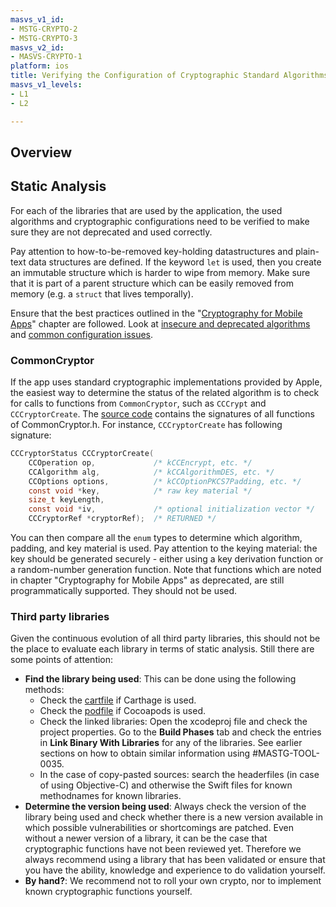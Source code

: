 ```yaml
---
masvs_v1_id:
- MSTG-CRYPTO-2
- MSTG-CRYPTO-3
masvs_v2_id:
- MASVS-CRYPTO-1
platform: ios
title: Verifying the Configuration of Cryptographic Standard Algorithms
masvs_v1_levels:
- L1
- L2

---
```


## Overview

## Static Analysis

For each of the libraries that are used by the application, the used algorithms and cryptographic configurations need to be verified to make sure they are not deprecated and used correctly.

Pay attention to how-to-be-removed key-holding datastructures and plain-text data structures are defined. If the keyword `let` is used, then you create an immutable structure which is harder to wipe from memory. Make sure that it is part of a parent structure which can be easily removed from memory (e.g. a `struct` that lives temporally).

Ensure that the best practices outlined in the "[Cryptography for Mobile Apps](../../../0x04g-Testing-Cryptography.md)" chapter are followed. Look at [insecure and deprecated algorithms](../../../0x04g-Testing-Cryptography.md#identifying-insecure-and/or-deprecated-cryptographic-algorithms) and [common configuration issues](../../../0x04g-Testing-Cryptography.md#common-configuration-issues).

### CommonCryptor

If the app uses standard cryptographic implementations provided by Apple, the easiest way to determine the status of the related algorithm is to check for calls to functions from `CommonCryptor`, such as `CCCrypt` and `CCCryptorCreate`. The [source code](https://opensource.apple.com/source/CommonCrypto/CommonCrypto-36064/CommonCrypto/CommonCryptor.h "CommonCryptor.h") contains the signatures of all functions of CommonCryptor.h. For instance, `CCCryptorCreate` has following signature:

```c
CCCryptorStatus CCCryptorCreate(
    CCOperation op,             /* kCCEncrypt, etc. */
    CCAlgorithm alg,            /* kCCAlgorithmDES, etc. */
    CCOptions options,          /* kCCOptionPKCS7Padding, etc. */
    const void *key,            /* raw key material */
    size_t keyLength,
    const void *iv,             /* optional initialization vector */
    CCCryptorRef *cryptorRef);  /* RETURNED */
```

You can then compare all the `enum` types to determine which algorithm, padding, and key material is used. Pay attention to the keying material: the key should be generated securely - either using a key derivation function or a random-number generation function.
Note that functions which are noted in chapter "Cryptography for Mobile Apps" as deprecated, are still programmatically supported. They should not be used.

### Third party libraries

Given the continuous evolution of all third party libraries, this should not be the place to evaluate each library in terms of static analysis. Still there are some points of attention:

- **Find the library being used**: This can be done using the following methods:
    - Check the [cartfile](https://github.com/Carthage/Carthage/blob/master/Documentation/Artifacts.md#cartfile "cartfile") if Carthage is used.
    - Check the [podfile](https://guides.cocoapods.org/syntax/podfile.html "podfile") if Cocoapods is used.
    - Check the linked libraries: Open the xcodeproj file and check the project properties. Go to the **Build Phases** tab and check the entries in **Link Binary With Libraries** for any of the libraries. See earlier sections on how to obtain similar information using #MASTG-TOOL-0035.
    - In the case of copy-pasted sources: search the headerfiles (in case of using Objective-C) and otherwise the Swift files for known methodnames for known libraries.
- **Determine the version being used**: Always check the version of the library being used and check whether there is a new version available in which possible vulnerabilities or shortcomings are patched. Even without a newer version of a library, it can be the case that cryptographic functions have not been reviewed yet. Therefore we always recommend using a library that has been validated or ensure that you have the ability, knowledge and experience to do validation yourself.
- **By hand?**: We recommend not to roll your own crypto, nor to implement known cryptographic functions yourself.
